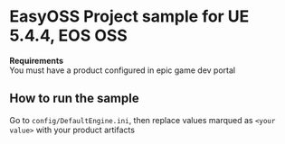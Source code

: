 # EasyOSS Project sample for UE 5.4.4, EOS OSS
**Requirements**<br/>
You must have a product configured in epic game dev portal
## How to run the sample
Go to `config/DefaultEngine.ini`, then replace values marqued as `<your value>` with your product artifacts
